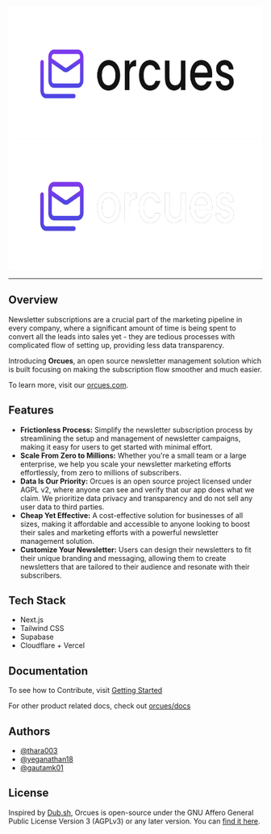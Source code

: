 <p align="center">
<img src="./public/logo-wordmark--light.png#gh-light-mode-only" height="260">
<img src="./public/logo-wordmark--dark.png#gh-dark-mode-only" height="260">
</p>

---

## Overview

Newsletter subscriptions are a crucial part of the marketing pipeline in every company, where a significant amount of time is being spent to convert all the leads into sales yet - they are tedious processes with complicated flow of setting up, providing less data transparency.

Introducing **Orcues**, an open source newsletter management solution which is built focusing on making the subscription flow smoother and much easier.

To learn more, visit our [orcues.com](https://orcues.com/).

## Features

- **Frictionless Process:** Simplify the newsletter subscription process by streamlining the setup and management of newsletter campaigns, making it easy for users to get started with minimal effort.
- **Scale From Zero to Millions:** Whether you're a small team or a large enterprise, we help you scale your newsletter marketing efforts effortlessly, from zero to millions of subscribers.
- **Data Is Our Priority:** Orcues is an open source project licensed under AGPL v2, where anyone can see and verify that our app does what we claim. We prioritize data privacy and transparency and do not sell any user data to third parties.
- **Cheap Yet Effective:** A cost-effective solution for businesses of all sizes, making it affordable and accessible to anyone looking to boost their sales and marketing efforts with a powerful newsletter management solution.
- **Customize Your Newsletter:** Users can design their newsletters to fit their unique branding and messaging, allowing them to create newsletters that are tailored to their audience and resonate with their subscribers.

## Tech Stack

- Next.js
- Tailwind CSS
- Supabase
- Cloudflare + Vercel

## Documentation

To see how to Contribute, visit [Getting Started](./docs/how-to-setup.md)

For other product related docs, check out [orcues/docs](./docs/README.md)

## Authors

- [@thara003](https://www.github.com/thara003)
- [@yeganathan18](https://www.github.com/yeganathan18)
- [@gautamk01](https://www.github.com/gautamk01)

## License

Inspired by [Dub.sh](https://dub.sh/), Orcues is open-source under the GNU Affero General Public License Version 3 (AGPLv3) or any later version. You can [find it here](./LICENSE).
